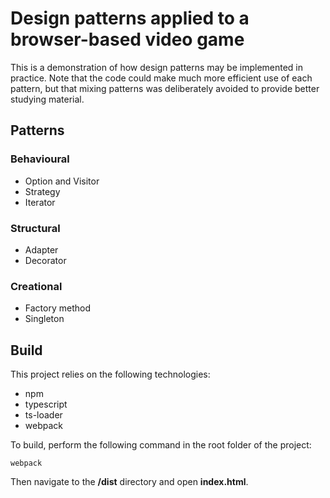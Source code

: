 # Design patterns applied to a browser-based video game

This is a demonstration of how design patterns may be implemented in practice.
Note that the code could make much more efficient use of each pattern,
but that mixing patterns was deliberately avoided to provide better studying material.

## Patterns

### Behavioural
* Option and Visitor
* Strategy
* Iterator

### Structural
* Adapter
* Decorator

### Creational
* Factory method
* Singleton

## Build
This project relies on the following technologies:
* npm
* typescript
* ts-loader
* webpack

To build, perform the following command in the root folder of the project:
```
webpack
```

Then navigate to the **/dist** directory and open **index.html**.
